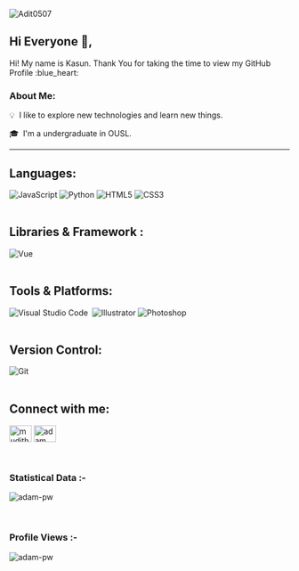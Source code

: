 
<p align="left"> <img src="https://komarev.com/ghpvc/?username=muditha20&label=Profile%20views&color=0e75b6&style=flat" alt="Adit0507" /> </p>

## Hi Everyone 👋, 
<div size='20px'> Hi! My name is Kasun. Thank You for taking the time to view my GitHub Profile :blue_heart: 
</div>

### About Me:
<p>
💡 &nbsp;I like to explore new technologies and learn new things.
  
🎓 &nbsp;I'm a undergraduate in OUSL.
</p>

-------------------
 
## Languages:

![JavaScript](https://img.shields.io/badge/-JavaScript-black?style=for-the-badge&logo=javascript)
![Python](https://img.shields.io/badge/-Python-black?style=for-the-badge&logo=Python)
![HTML5](https://img.shields.io/badge/-HTML5-E34F26?style=for-the-badge&logo=html5&logoColor=white)
![CSS3](https://img.shields.io/badge/-CSS3-1572B6?style=for-the-badge&logo=css3)
</br>
</br>


## Libraries & Framework :
![Vue](https://img.shields.io/badge/Vue.js-35495E?style=for-the-badge&logo=vue.js&logoColor=4FC08D)
</br>
</br>

## Tools & Platforms:
![Visual Studio Code](https://img.shields.io/badge/-Visual%20Studio%20Code-05122A?style=flat&logo=visual-studio-code&logoColor=007ACC)&nbsp;
![Illustrator](https://img.shields.io/badge/-Illustrator-05122A?style=flat&logo=adobe-illustrator)
![Photoshop](https://img.shields.io/badge/-Photoshop-05122A?style=flat&logo=adobe-photoshop)
</br>
</br>


## Version Control: 
 ![Git](https://img.shields.io/badge/Git-F05032?style=for-the-badge&logo=git&logoColor=white)
 </br>
</br>  


## Connect with me:


<p align="left">
  <a href="https://www.linkedin.com/in/muditha-k-wijerathna/" target="blank"><img align="center"
      src="https://raw.githubusercontent.com/rahuldkjain/github-profile-readme-generator/master/src/images/icons/Social/linked-in-alt.svg"
      alt="muditha20" height="30" width="40" /></a>
  <a href="https://medium.com/@immuditha" target="blank">
  <img align="center"
      src="https://raw.githubusercontent.com/rahulbanerjee26/githubAboutMeGenerator/main/icons/medium.svg"
      alt="adam pithen wala" height="30" width="40" /></a>

</p>

<br>

<h3>Statistical Data :-</h3>
<p><img align="center"
    src="https://github-readme-stats.vercel.app/api/top-langs?username=muditha20&show_icons=true&locale=en&bg_color=0d1117&text_color=ffffff&layout=compact"
    alt="adam-pw" 
    bg_color=#808080/></p>

<br>

<p align="right"> <h3>Profile Views :-</h3> <img src="https://komarev.com/ghpvc/?username=muditha20&label=Profile%20views&color=0e75b6&style=flat"
    alt="adam-pw" /> 
  </p>
